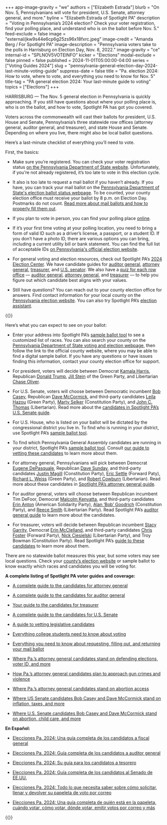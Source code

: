 +++
app-image-gravity = "we"
authors = ["Elizabeth Estrada"]
blurb = "On Nov. 5, Pennsylvanians will vote for president, U.S. Senate, attorney general, and more."
byline = "Elizabeth Estrada of Spotlight PA"
description = "Voting in Pennsylvania’s 2024 election? Check your voter registration, find your polling place, and understand who is on the ballot before Nov. 5."
feed-exclude = false
image = "external/jkw9s44e6cp6g25zs96x18fxrc.jpeg"
image-credit = "Amanda Berg / For Spotlight PA"
image-description = "Pennsylvania voters take to the polls in Harrisburg on Election Day, Nov. 8, 2022."
image-gravity = "ce"
internal-id = "SPLNOV5VOTEINFO"
kicker = "Elections"
modal-exclude = false
pinned = false
published = 2024-11-01T05:00:00-04:00
series = ["Voting Guides 2024"]
slug = "pennsylvania-general-election-day-2024-last-minute-voting-guide"
suppress-date = false
title = "Pa. election 2024: How to vote, where to vote, and everything you need to know for Nov. 5"
title-tag = "PA general election 2024: Your last-minute guide to voting"
topics = ["Elections"]
+++

HARRISBURG — The Nov. 5 general election in Pennsylvania is quickly approaching. If you still have questions about where your polling place is, who is on the ballot, and how to vote, Spotlight PA has got you covered.

Voters across the commonwealth will cast their ballots for president, U.S. House and Senate, Pennsylvania’s three statewide row offices (attorney general, auditor general, and treasurer), and state House and Senate. Depending on where you live, there might also be local ballot questions.

Here’s a last-minute checklist of everything you’ll need to vote.

First, the basics:

- Make sure you’re registered. You can check your voter registration status <a href="https://www.pavoterservices.pa.gov/pages/voterregistrationstatus.aspx">on the Pennsylvania Department of State website</a>. Unfortunately, if you’re not already registered, it’s too late to vote in this election cycle.

- It also is too late to request a mail ballot if you haven’t already. If you have, you can track your mail ballot on the <a href="https://www.pavoterservices.pa.gov/Pages/BallotTracking.aspx">Pennsylvania Department of State&#39;s election ballot status webpage</a>. To be counted, your county election office must receive your ballot by 8 p.m. on Election Day. Postmarks do not count. <a href="https://www.spotlightpa.org/news/2024/08/pennsylvania-general-election-2024-mail-ballot-how-to-request-fill-out-return/">Read more about mail ballots and how to properly fill them out</a>.

- If you plan to vote in person, you can find your polling place <a href="https://www.pavoterservices.pa.gov/Pages/PollingPlaceInfo.aspx">online</a>.

- If it’s your first time voting at your polling location, you need to bring a form of valid ID such as a driver’s license, a passport, or a student ID. If you don’t have a photo ID, there are various options you can bring, including a current utility bill or bank statement. You can find the full list of acceptable IDs <a href="https://www.vote.pa.gov/Register-to-Vote/Pages/Voter-ID-for-First-Time-Voters.aspx">on Pennsylvania&#39;s official election website</a>.

- For general voting and election resources, check out Spotlight PA’s <a href="https://www.spotlightpa.org/elections">2024 Election Center</a>. We have candidate guides for <a href="https://www.spotlightpa.org/news/2024/09/pennsylvania-election-2024-auditor-general-candidates-tim-defoor-malcolm-kenyatta/">auditor general</a>, <a href="https://www.spotlightpa.org/news/2024/09/pennsylvania-election-2024-attorney-general-candidates-eugene-depasquale-dave-sunday/">attorney general</a>, <a href="https://www.spotlightpa.org/news/2024/09/pennsylvania-election-2024-treasurer-candidates-stacy-garrity-erin-mcclelland/">treasurer</a>, and <a href="https://www.spotlightpa.org/news/2024/09/pennsylvania-election-2024-us-senate-candidates-bob-casey-dave-mccormick-third-parties/">U.S. senator</a>. We also have a <a href="https://www.spotlightpa.org/elections-2024/candidate-quiz/">quiz for each row office</a> — <a href="https://www.spotlightpa.org/news/2024/10/pennsylvania-election-2024-auditor-general-candidates-quiz/">auditor general</a>, <a href="https://www.spotlightpa.org/news/2024/10/pennsylvania-election-2024-attorney-general-candidates-quiz/">attorney general</a>, and <a href="https://www.spotlightpa.org/news/2024/10/pennsylvania-election-2024-treasurer-candidates-quiz/">treasurer</a> — to help you figure out which candidate best aligns with your values.

- Still have questions? You can reach out to your county election office for answers. Find contact information for your local county on the <a href="https://www.vote.pa.gov/Resources/Pages/Contact-Your-Election-Officials.aspx">Pennsylvania election website</a>. You can also try Spotlight PA’s <a href="https://www.spotlightpa.org/elections/assistant/">election assistant</a>.

{{<dewey-assistant>}}

Here’s what you can expect to see on your ballot:

- Enter your address into Spotlight PA’s <a href="https://viz-sample-ballot-2024.data.spotlightpa.org/">sample ballot tool</a> to see a customized list of races. You can also search your county on the <a href="https://www.vote.pa.gov/Resources/Pages/Contact-Your-Election-Officials.aspx">Pennsylvania Department of State voting and election webpage</a>, then follow the link to the official county website, where you may be able to find a digital sample ballot. If you have any questions or have issues finding this information, contact your county election office for support.

- For president, voters will decide between Democrat <a href="https://kamalaharris.com/">Kamala Harris</a>, Republican <a href="https://www.donaldjtrump.com/">Donald Trump</a>, <a href="https://www.jillstein2024.com/">Jill Stein</a> of the Green Party, and Libertarian <a href="https://votechaseoliver.com/">Chase Oliver</a>.

- For U.S. Senate, voters will choose between Democratic incumbent <a href="https://www.casey.senate.gov/about/bob">Bob Casey</a>, Republican <a href="https://www.davemccormickpa.com/">Dave McCormick</a>, and third-party candidates <a href="https://www.leilaforsenate.com/">Leila Hazou</a> (Green Party), <a href="https://www.martyselkerforsenate.com/">Marty Selker</a> (Constitution Party), and <a href="https://johnthomaspa.substack.com/about">John C. Thomas</a> (Libertarian). Read more about the <a href="https://www.spotlightpa.org/news/2024/09/pennsylvania-election-2024-us-senate-candidates-bob-casey-dave-mccormick-third-parties/">candidates in Spotlight PA’s U.S. Senate guide</a>.

- For U.S. House, who is listed on your ballot will be dictated by the congressional district you live in. To find who is running in your district, use Spotlight PA’s <a href="https://viz-sample-ballot-2024.data.spotlightpa.org/">sample ballot tool</a>.

- To find which Pennsylvania General Assembly candidates are running in your district, Spotlight PA’s <a href="https://viz-sample-ballot-2024.data.spotlightpa.org/">sample ballot tool</a>. Consult <a href="https://www.spotlightpa.org/news/2024/04/pennsylvania-election-2024-legislative-house-senate-races-candidate-vetting-guide/">our guide to vetting these candidates</a> to learn more about them.

- For attorney general, Pennsylvanians will pick between Democrat <a href="https://www.depasqualeforag.com/">Eugene DePasquale</a>, Republican <a href="https://www.davesundayforag.com/">Dave Sunday</a>, and third-party candidates <a href="https://www.constitutionpartypa.com/">Justin Magill</a> (Constitution Party), <a href="https://ericsettle4ag.com/">Eric Settle</a> (Forward Paty), <a href="https://x.com/richardlweiss">Richard L. Weiss</a> (Green Party), and <a href="https://cowburnforag.com/">Robert Cowburn</a> (Libertarian). Read more about these candidates in <a href="https://www.spotlightpa.org/news/2024/09/pennsylvania-election-2024-attorney-general-candidates-eugene-depasquale-dave-sunday/">Spotlight PA’s attorney general guide</a>.

- For auditor general, voters will choose between Republican incumbent Tim DeFoor, Democrat <a href="https://malcolmkenyatta.com/">Malcolm Kenyatta</a>, and third-party candidates <a href="https://www.solidarity-party.org/elected-officials-candidates">Erin Anton</a> (American Solidarity Party), <a href="https://www.constitutionpartypa.com/">Alan ‘Bob’ Goodrich</a> (Constitution Party), and <a href="https://www.votereece.com/">Reece Smith</a> (Libertarian Party). Read Spotlight PA’s <a href="https://www.spotlightpa.org/news/2024/09/pennsylvania-election-2024-auditor-general-candidates-tim-defoor-malcolm-kenyatta/">auditor general guide</a> to learn more about the candidates.

- For treasurer, voters will decide between Republican incumbent <a href="https://www.garrityforpa.com/">Stacy Garrity</a>, Democrat <a href="https://erinmcclelland.com/">Erin McClelland</a>, and third-party candidates <a href="https://home.forwardparty.com/foster_chris">Chris Foster</a> (Forward Party), <a href="https://nickcforpa.com/">Nick Ciesielski</a> (Libertarian Party), and Troy Bowman (Constitution Party). Read Spotlight PA’s <a href="https://www.spotlightpa.org/news/2024/03/pennsylvania-election-2024-treasurer-primary-candidates-stacy-garrity-ryan-bizzarro-erin-mcclelland/">guide to these candidates</a> to learn more about them.

There are no statewide ballot measures this year, but some voters may see local questions. Check your <a href="https://www.vote.pa.gov/Resources/Pages/Contact-Your-Election-Officials.aspx">county’s election website</a> or sample ballot to know exactly which races and candidates you will be voting for.

<strong>A complete listing of Spotlight PA voter guides and coverage:</strong>

- <a href="https://www.spotlightpa.org/news/2024/09/pennsylvania-election-2024-attorney-general-candidates-eugene-depasquale-dave-sunday/">A complete guide to the candidates for attorney general</a>

- <a href="https://www.spotlightpa.org/news/2024/09/pennsylvania-election-2024-auditor-general-candidates-tim-defoor-malcolm-kenyatta/">A complete guide to the candidates for auditor general</a>

- <a href="https://www.spotlightpa.org/news/2024/09/pennsylvania-election-2024-treasurer-candidates-stacy-garrity-erin-mcclelland/">Your guide to the candidates for treasurer</a>

- <a href="https://www.spotlightpa.org/news/2024/09/pennsylvania-election-2024-us-senate-candidates-bob-casey-dave-mccormick-third-parties/">A complete guide to the candidates for U.S. Senate</a>

- <a href="https://www.spotlightpa.org/news/2024/09/pennsylvania-general-election-2024-legislative-house-senate-races-candidate-vetting-guide/">A guide to vetting legislative candidates</a>

- <a href="https://www.spotlightpa.org/news/2024/09/pennsylvania-election-2024-college-student-voting-guide/">Everything college students need to know about voting</a>

- <a href="https://www.spotlightpa.org/news/2024/08/pennsylvania-general-election-2024-mail-ballot-how-to-request-fill-out-return/">Everything you need to know about requesting, filling out, and returning your mail ballot</a>

- <a href="https://www.spotlightpa.org/news/2024/10/pennsylvania-election-2024-attorney-general-candidates-voting-laws/">Where Pa.’s attorney general candidates stand on defending elections, voter ID, and more</a>

- <a href="https://www.spotlightpa.org/news/2024/10/pennsylvania-election-2024-attorney-general-candidates-gun-violence-background-checks-red-flag/">How Pa.’s attorney general candidates plan to approach gun crimes and violence</a>

- <a href="https://www.spotlightpa.org/news/2024/10/pennsylvania-election-2024-attorney-general-abortion-eugene-depasquale-dave-sunday/">Where Pa.’s attorney general candidates stand on abortion access</a>

- <a href="https://www.spotlightpa.org/news/2024/10/pennsylvania-election-2024-us-senate-economy-inflation-bob-casey-dave-mccormick/">Where US Senate candidates Bob Casey and Dave McCormick stand on inflation, taxes, and more</a>

- <a href="https://www.spotlightpa.org/news/2024/09/pennsylvania-election-2024-abortion-health-child-care-us-senate-casey-mccormick/">Where U.S. Senate candidates Bob Casey and Dave McCormick stand on abortion, child care, and more</a>

<strong>En Español:</strong>

- <a href="https://www.spotlightpa.org/news/2024/09/pensilvania-elecciones-2024-fiscal-general-candidatos-eugene-depasquale-dave-sunday/">Elecciones Pa. 2024: Una guía completa de los candidatos a fiscal general</a>

- <a href="https://www.spotlightpa.org/news/2024/09/pensilvania-elecciones-2024-auditor-general-candidatos-tim-defoor-malcolm-kenyatta/">Elecciones Pa. 2024: Guía completa de los candidatos a auditor general</a>

- <a href="https://www.spotlightpa.org/news/2024/09/pensilvania-elecciones-2024-tesorero-candidatos-stacy-garrity-erin-mccelland/">Elecciones Pa. 2024: Su guía para los candidatos a tesorero</a>

- <a href="https://www.spotlightpa.org/news/2024/10/pensilvania-elecciones-2024-candidatos-senado-bob-casey-dave-mccormick-terceros-partidos/">Elecciones Pa. 2024: Guía completa de los candidatos al Senado de EE.UU.</a>

- <a href="https://www.spotlightpa.org/news/2024/10/pensilvania-elecciones-generales-2024-votar-correo-como-llenar/">Elecciones Pa. 2024: Todo lo que necesita saber sobre cómo solicitar, llenar y devolver su papeleta de voto por correo</a><strong></strong>

- <a href="https://www.spotlightpa.org/news/2024/10/pensilvania-elecciones-generales-nov-2024-votar-informacion-registrar/">Elecciones Pa. 2024: Una guía completa de quién está en la papeleta, cuándo votar, cómo votar, dónde votar, emitir votos por correo y más</a>

{{<dewey-assistant>}}

